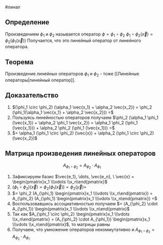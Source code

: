#линал
## Определение
Произведением $\phi_1$ и $\phi_2$ называется оператор $\phi = \phi_1 \circ \phi_2$
$\phi_1 \circ \phi_2 (\vec{x}) = \phi_2(\phi_1(\vec{x}))$
Получается, что это линейный оператор от линейного оператора.
## Теорема
Произведение линейных операторов $\phi_1$ и $\phi_2$ - тоже [[Линейные операторы|линейный оператор]].
## Доказательство
1. $(\phi_1 \circ \phi_2) (\alpha_1 \vec{x_1} + \alpha_2 \vec{x_2}) = \phi_2 (\phi_1(\alpha_1 \vec{x_1} + \alpha_2 \vec{x_2})) =$
2. Пользуясь линейностью операторов получаем $\phi_2 (\alpha_1 \phi_1 (\vec{x_1}) + \alpha_2 \phi_1 \vec{x_2}) = \alpha_1 \phi_2 (\phi_1 (\vec{x_1})) + \alpha_2 \phi_2 (\phi_1 (\vec{x_1})) =$
3. $= \alpha_1 (\phi_1 \circ \phi_2) (\vec{x}) + \alpha_2 (\phi_1 \circ \phi_2) (\vec{x_2})$
## Матрица произведения линейных операторов
$$A_{\phi_1 \circ \phi_2} = A_{\phi_2} \cdot A_{\phi_1}$$
1. Зафиксируем базис $\vec{e_1}, \dots, \vec{e_n}, \ \vec{x} = \begin{pmatrix}x_1 \\\vdots \\x_n\end{pmatrix}$
2. $(\phi_1 \circ \phi_2) (\vec{x}) = \phi_2(\phi_1(\vec{x})) = \phi_2(\vec{y}) =$
3. $= \phi_2 (A_{\phi_1} \begin{pmatrix}x_1 \\\vdots \\x_n\end{pmatrix}) = A_{\phi_2} (A_{\phi_1} \begin{pmatrix}x_1 \\\vdots \\x_n\end{pmatrix}) =$
4. Воспользовавшись ассоциативностью получаем $= (A_{\phi_2} \cdot A_{\phi_1}) \begin{pmatrix}x_1 \\\vdots \\x_n\end{pmatrix}$
5. Так как $A_{\phi_1 \circ \phi_2} \begin{pmatrix}x_1 \\\vdots \\x_n\end{pmatrix} = (A_{\phi_2} \cdot A_{\phi_1}) \begin{pmatrix}x_1 \\\vdots \\x_n\end{pmatrix}$, то матрицы равны
6. Получаем, что умножение операторов некоммутативно и $A_{\phi_1 \circ \phi_2} = A_{\phi_2} \cdot A_{\phi_1}$